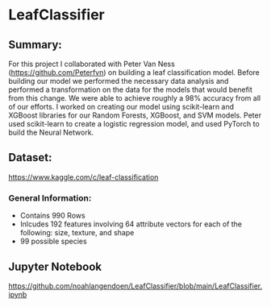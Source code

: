 # LeafClassifier

## Summary:

For this project I collaborated with Peter Van Ness (https://github.com/Peterfvn) on building a leaf classification model. Before building our model we performed the necessary data analysis and performed a transformation on the data for the models that would benefit from this change. We were able to achieve roughly a 98% accuracy from all of our efforts. I worked on creating our model using scikit-learn and XGBoost libraries for our Random Forests, XGBoost, and SVM models. Peter used scikit-learn to create a logistic regression model, and used PyTorch to build the Neural Network.

## Dataset: 

https://www.kaggle.com/c/leaf-classification

### General Information:

* Contains 990 Rows
* Inlcudes 192 features involving 64 attribute vectors for each of the following: size, texture, and shape
* 99 possible species

## Jupyter Notebook

https://github.com/noahlangendoen/LeafClassifier/blob/main/LeafClassifier.ipynb
